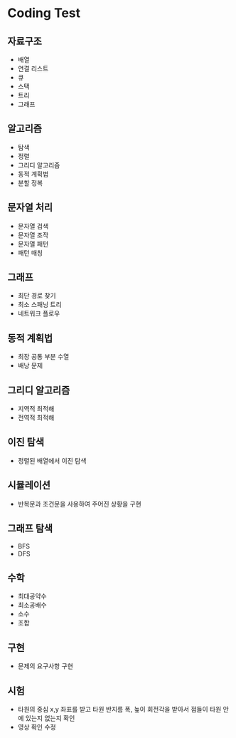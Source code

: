 # Coding Test

## 자료구조
- 배열
- 연결 리스트
- 큐
- 스택
- 트리
- 그래프

## 알고리즘
- 탐색
- 정렬
- 그리디 알고리즘
- 동적 계획법
- 분할 정복

## 문자열 처리 
- 문자열 검색
- 문자열 조작
- 문자열 패턴
- 패턴 매칭

## 그래프
- 최단 경로 찾기
- 최소 스패닝 트리
- 네트워크 플로우

## 동적 계획법
- 최장 공통 부분 수열
- 배낭 문제

## 그리디 알고리즘
- 지역적 최적해
- 전역적 최적해

## 이진 탐색
- 정렬된 배열에서 이진 탐색

## 시뮬레이션
- 반복문과 조건문을 사용하여 주어진 상황을 구현

## 그래프 탐색
- BFS
- DFS

## 수학
- 최대공약수
- 최소공배수
- 소수
- 조합

## 구현
- 문제의 요구사항 구현


## 시험
- 타원의 중심 x,y 좌표를 받고 타원 반지름 폭, 높이 회전각을 받아서 점들이 타원 안에 있는지 없는지 확인
- 영상 확인 수정